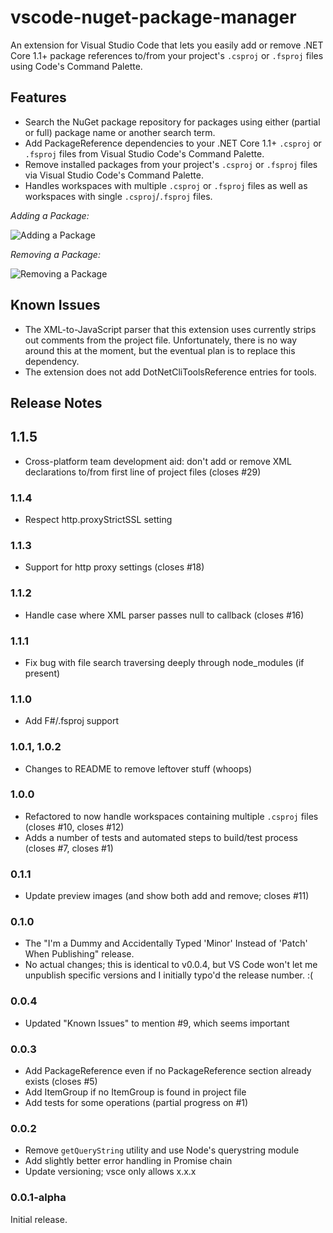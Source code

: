# vscode-nuget-package-manager

An extension for Visual Studio Code that lets you easily add or remove 
.NET Core 1.1+ package references to/from your project's `.csproj` or `.fsproj`
files using Code's Command Palette.

## Features

- Search the NuGet package repository for packages using either (partial
or full) package name or another search term.
- Add PackageReference dependencies to your .NET Core 1.1+ `.csproj` or
`.fsproj` files from Visual Studio Code's Command Palette.
- Remove installed packages from your project's `.csproj` or `.fsproj` files via
Visual Studio Code's Command Palette.
- Handles workspaces with multiple `.csproj` or `.fsproj` files as well as
workspaces with single `.csproj`/`.fsproj` files.

*Adding a Package:*

![Adding a Package](https://github.com/jmrog/vscode-nuget-package-manager/raw/master/images/add-package.gif)

*Removing a Package:*

![Removing a Package](https://github.com/jmrog/vscode-nuget-package-manager/raw/master/images/remove-package.gif)

## Known Issues

- The XML-to-JavaScript parser that this extension uses currently strips out
comments from the project file. Unfortunately, there is no way around this
at the moment, but the eventual plan is to replace this dependency.
- The extension does not add DotNetCliToolsReference entries for tools.

## Release Notes

## 1.1.5
- Cross-platform team development aid: don't add or remove XML declarations to/from first line of project files (closes #29)

### 1.1.4
- Respect http.proxyStrictSSL setting

### 1.1.3
- Support for http proxy settings (closes #18)

### 1.1.2
- Handle case where XML parser passes null to callback (closes #16)

### 1.1.1
- Fix bug with file search traversing deeply through node_modules (if present)

### 1.1.0
- Add F#/.fsproj support

### 1.0.1, 1.0.2
- Changes to README to remove leftover stuff (whoops)

### 1.0.0
- Refactored to now handle workspaces containing multiple `.csproj` files 
(closes #10, closes #12)
- Adds a number of tests and automated steps to build/test process (closes #7,
closes #1)

### 0.1.1
- Update preview images (and show both add and remove; closes #11)

### 0.1.0
- The "I'm a Dummy and Accidentally Typed 'Minor' Instead of 'Patch' When Publishing"
release. 
- No actual changes; this is identical to v0.0.4, but VS Code won't let me unpublish
specific versions and I initially typo'd the release number. :(

### 0.0.4
- Updated "Known Issues" to mention #9, which seems important

### 0.0.3
- Add PackageReference even if no PackageReference section already exists (closes #5)
- Add ItemGroup if no ItemGroup is found in project file
- Add tests for some operations (partial progress on #1)

### 0.0.2
- Remove `getQueryString` utility and use Node's querystring module
- Add slightly better error handling in Promise chain
- Update versioning; vsce only allows x.x.x

### 0.0.1-alpha

Initial release.

